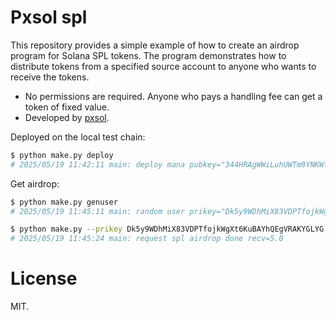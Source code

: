 # Pxsol spl

This repository provides a simple example of how to create an airdrop program for Solana SPL tokens. The program demonstrates how to distribute tokens from a specified source account to anyone who wants to receive the tokens.

- No permissions are required. Anyone who pays a handling fee can get a token of fixed value.
- Developed by [pxsol](https://github.com/mohanson/pxsol).

Deployed on the local test chain:

```sh
$ python make.py deploy
# 2025/05/19 11:42:11 main: deploy mana pubkey="344HRAgWWiLuhUWTm9YNKWfhV5fWK26vx45vMxA9HyCE"
```

Get airdrop:

```sh
$ python make.py genuser
# 2025/05/19 11:45:11 main: random user prikey="Dk5y9WDhMiX83VDPTfojkWgXt6KuBAYhQEgVRAKYGLYG"

$ python make.py --prikey Dk5y9WDhMiX83VDPTfojkWgXt6KuBAYhQEgVRAKYGLYG airdrop
# 2025/05/19 11:45:24 main: request spl airdrop done recv=5.0
```

# License

MIT.
